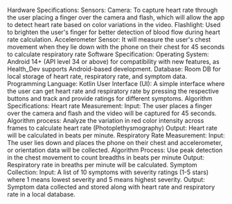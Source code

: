 
Hardware Specifications:
Sensors:
Camera: To capture heart rate through the user placing a finger over the camera and flash, which will allow the app to detect heart rate based on color variations in the video.
Flashlight: Used to brighten the user's finger for better detection of blood flow during heart rate calculation.
Accelerometer Sensor: It will measure the user's chest movement when they lie down with the phone on their chest for 45 seconds to calculate respiratory rate 
Software Specification: 
Operating System: Android 14+ (API level 34 or above) for compatibility with new features, as Health_Dev supports Android-based development.
Database: Room DB for local storage of heart rate, respiratory rate, and symptom data.
Programming Language: Kotlin
User Interface (UI): A simple interface where the user can get heart rate and respiratory rate by pressing the respective buttons and track and provide ratings for different symptoms.
Algorithm Specifications:
Heart rate Measurement:
Input: The user places a finger over the camera and flash and the video will be captured for 45 seconds.
Algorithm process: Analyze the variation in red color intensity across frames to calculate heart rate (Photoplethysmography)
Output: Heart rate will be calculated in beats per minute.
Respiratory Rate Measurement:
Input: The user lies down and places the phone on their chest and accelerometer, or orientation data will be collected.
Algorithm Process: Use peak detection in the chest movement to count breadths in beats per minute
Output: Respiratory rate in breaths per minute will be calculated.
Symptom Collection: 
Input: A list of 10 symptoms with severity ratings (1-5 stars) where 1 means lowest severity and 5 means highest severity.
Output: Symptom data collected and stored along with heart rate and respiratory rate in a local database.

